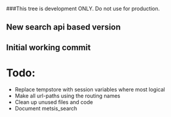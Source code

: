###This tree is development ONLY. Do not use for production.
## New search api based version
## Initial working commit
# Todo:
- Replace tempstore with session variables where most logical
- Make all url-paths using the routing names
- Clean up unused files and code
- Document metsis_search
